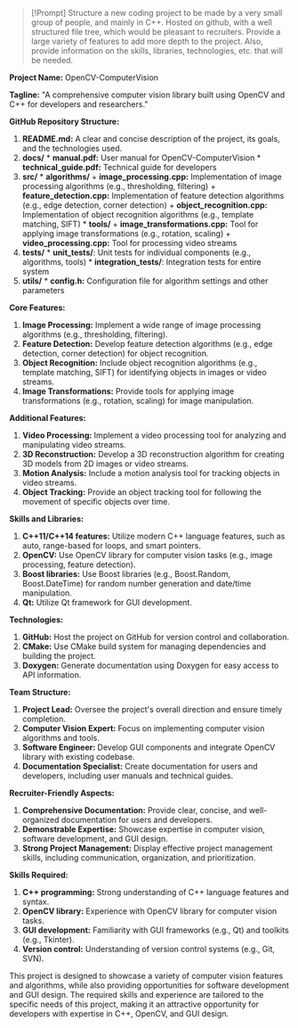 > [!Prompt]
>Structure a new coding project to be made by a very small group of people, and mainly in C++. Hosted on github, with a well structured file tree, which would be pleasant to recruiters. Provide a large variety of features to add more depth to the project. Also, provide information on the skills, libraries, technologies, etc. that will be needed.

**Project Name:** OpenCV-ComputerVision

**Tagline:** "A comprehensive computer vision library built using OpenCV and C++ for developers and researchers."

**GitHub Repository Structure:**

1. **README.md:** A clear and concise description of the project, its goals, and the technologies used.
2. **docs/**
        * **manual.pdf:** User manual for OpenCV-ComputerVision
        * **technical_guide.pdf:** Technical guide for developers
3. **src/**
        * **algorithms/**
                + **image_processing.cpp:** Implementation of image processing algorithms (e.g., thresholding, filtering)
                + **feature_detection.cpp:** Implementation of feature detection algorithms (e.g., edge detection, corner
detection)
                + **object_recognition.cpp:** Implementation of object recognition algorithms (e.g., template matching, SIFT)
        * **tools/**
                + **image_transformations.cpp:** Tool for applying image transformations (e.g., rotation, scaling)
                + **video_processing.cpp:** Tool for processing video streams
4. **tests/**
        * **unit_tests/**: Unit tests for individual components (e.g., algorithms, tools)
        * **integration_tests/**: Integration tests for entire system
5. **utils/**
        * **config.h:** Configuration file for algorithm settings and other parameters

**Core Features:**

1. **Image Processing:** Implement a wide range of image processing algorithms (e.g., thresholding, filtering).
2. **Feature Detection:** Develop feature detection algorithms (e.g., edge detection, corner detection) for object recognition.
3. **Object Recognition:** Include object recognition algorithms (e.g., template matching, SIFT) for identifying objects in images or video streams.
4. **Image Transformations:** Provide tools for applying image transformations (e.g., rotation, scaling) for image manipulation.

**Additional Features:**

1. **Video Processing:** Implement a video processing tool for analyzing and manipulating video streams.
2. **3D Reconstruction:** Develop a 3D reconstruction algorithm for creating 3D models from 2D images or video streams.
3. **Motion Analysis:** Include a motion analysis tool for tracking objects in video streams.
4. **Object Tracking:** Provide an object tracking tool for following the movement of specific objects over time.

**Skills and Libraries:**

1. **C++11/C++14 features:** Utilize modern C++ language features, such as auto, range-based for loops, and smart pointers.
2. **OpenCV:** Use OpenCV library for computer vision tasks (e.g., image processing, feature detection).
3. **Boost libraries:** Use Boost libraries (e.g., Boost.Random, Boost.DateTime) for random number generation and date/time manipulation.
4. **Qt:** Utilize Qt framework for GUI development.

**Technologies:**

1. **GitHub:** Host the project on GitHub for version control and collaboration.
2. **CMake:** Use CMake build system for managing dependencies and building the project.
3. **Doxygen:** Generate documentation using Doxygen for easy access to API information.

**Team Structure:**

1. **Project Lead:** Oversee the project's overall direction and ensure timely completion.
2. **Computer Vision Expert:** Focus on implementing computer vision algorithms and tools.
3. **Software Engineer:** Develop GUI components and integrate OpenCV library with existing codebase.
4. **Documentation Specialist:** Create documentation for users and developers, including user manuals and technical guides.

**Recruiter-Friendly Aspects:**

1. **Comprehensive Documentation:** Provide clear, concise, and well-organized documentation for users and developers.
2. **Demonstrable Expertise:** Showcase expertise in computer vision, software development, and GUI design.
3. **Strong Project Management:** Display effective project management skills, including communication, organization, and prioritization.

**Skills Required:**

1. **C++ programming:** Strong understanding of C++ language features and syntax.
2. **OpenCV library:** Experience with OpenCV library for computer vision tasks.
3. **GUI development:** Familiarity with GUI frameworks (e.g., Qt) and toolkits (e.g., Tkinter).
4. **Version control:** Understanding of version control systems (e.g., Git, SVN).


This project is designed to showcase a variety of computer vision features and algorithms, while also providing opportunities for software development and GUI design. The required skills and experience are tailored to the specific needs of this project, making it an attractive opportunity for developers with expertise in C++, OpenCV, and GUI design.